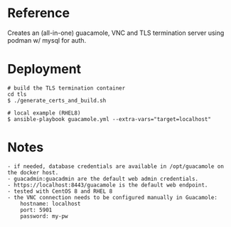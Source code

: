 # Reference
Creates an (all-in-one) guacamole, VNC and TLS termination server using podman w/ mysql for auth.

# Deployment
```
# build the TLS termination container
cd tls
$ ./generate_certs_and_build.sh

# local example (RHEL8)
$ ansible-playbook guacamole.yml --extra-vars="target=localhost"
```

# Notes
```
- if needed, database credentials are available in /opt/guacamole on the docker host.
- guacadmin:guacadmin are the default web admin credentials.
- https://localhost:8443/guacamole is the default web endpoint.
- tested with CentOS 8 and RHEL 8
- the VNC connection needs to be configured manually in Guacamole:
	hostname: localhost
	port: 5901
	password: my-pw
```
